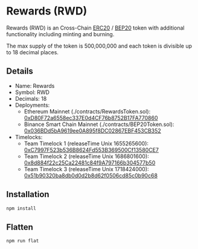 # Rewards (RWD)

Rewards (RWD) is an Cross-Chain [ERC20](https://github.com/ethereum/EIPs/blob/master/EIPS/eip-20.md) / [BEP20](https://github.com/binance-chain/BEPs/blob/master/BEP20.md) token with additional functionality including minting and burning.

The max supply of the token is 500,000,000 and each token is divisible up to 18 decimal places.

## Details

- Name: Rewards
- Symbol: RWD
- Decimals: 18
- Deployments:
  - Ethereum Mainnet (./contracts/RewardsToken.sol): [0xD80F72a6558ec337E0d4CF76b8752B17FA770860](https://etherscan.io/address/0xd80f72a6558ec337e0d4cf76b8752b17fa770860)
  - Binance Smart Chain Mainnet (./contracts/BEP20Token.sol): [0x036BDd5bA9619ee0A895f8DC02867EBF453CB352](https://bscscan.com/address/0x036bdd5ba9619ee0a895f8dc02867ebf453cb352)
- Timelocks:
  - Team Timelock 1 (releaseTime Unix 1655265600): [0xC7997F523b536B8624Fd553B369500Cf13580CE7](https://etherscan.io/address/0xC7997F523b536B8624Fd553B369500Cf13580CE7)
  - Team Timelock 2 (releaseTime Unix 1686801600): [0x8d884f22c25Ca22481c84f9A797166b304577b50](https://etherscan.io/address/0x8d884f22c25Ca22481c84f9A797166b304577b50)
  - Team Timelock 3 (releaseTime Unix 1718424000): [0x51b90320ba8db0d0d2b8d62f0506cd85c0b90c68](https://etherscan.io/address/0x51b90320ba8db0d0d2b8d62f0506cd85c0b90c68)

## Installation

```bash
npm install
```

## Flatten

```bash
npm run flat
```